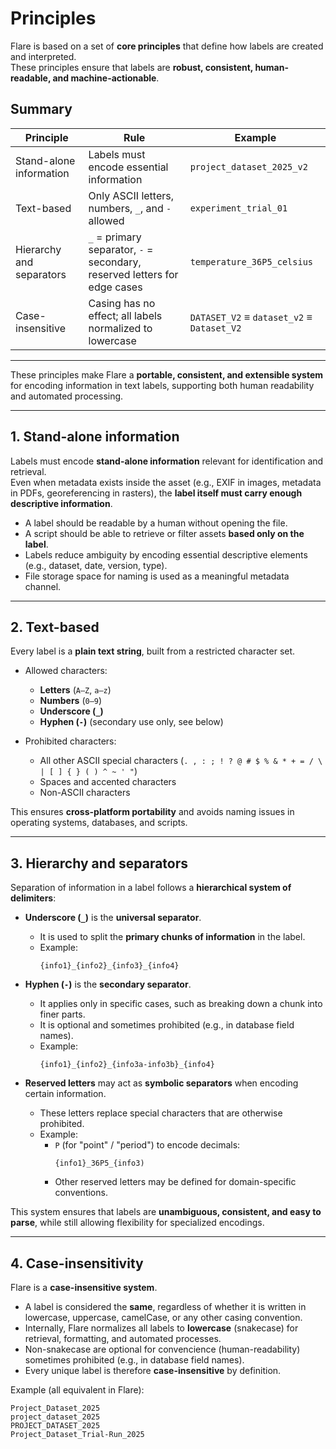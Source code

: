 # Principles

Flare is based on a set of **core principles** that define how labels are created and interpreted.  
These principles ensure that labels are **robust, consistent, human-readable, and machine-actionable**.

## Summary

| Principle                | Rule                                                                       | Example                                  |
|--------------------------|---------------------------------------------------------------------------|------------------------------------------|
| Stand-alone information  | Labels must encode essential information                                  | `project_dataset_2025_v2`                |
| Text-based               | Only ASCII letters, numbers, `_`, and `-` allowed                         | `experiment_trial_01`                    |
| Hierarchy and separators | `_` = primary separator, `-` = secondary, reserved letters for edge cases | `temperature_36P5_celsius`               |
| Case-insensitive         | Casing has no effect; all labels normalized to lowercase                  | `DATASET_V2` ≡ `dataset_v2` ≡ `Dataset_V2` |


---

These principles make Flare a **portable, consistent, and extensible system** for encoding information in text labels, supporting both human readability and automated processing.

---

## 1. Stand-alone information

Labels must encode **stand-alone information** relevant for identification and retrieval.  
Even when metadata exists inside the asset (e.g., EXIF in images, metadata in PDFs, georeferencing in rasters), the **label itself must carry enough descriptive information**.

- A label should be readable by a human without opening the file.  
- A script should be able to retrieve or filter assets **based only on the label**.  
- Labels reduce ambiguity by encoding essential descriptive elements (e.g., dataset, date, version, type).  
- File storage space for naming is used as a meaningful metadata channel.

---

## 2. Text-based

Every label is a **plain text string**, built from a restricted character set.  

- Allowed characters:  
  - **Letters** (`A–Z`, `a–z`)  
  - **Numbers** (`0–9`)  
  - **Underscore (`_`)**  
  - **Hyphen (`-`)** (secondary use only, see below)

- Prohibited characters:  
  - All other ASCII special characters (`. , : ; ! ? @ # $ % & * + = / \ | [ ] { } ( ) ^ ~ ' "`)  
  - Spaces and accented characters  
  - Non-ASCII characters  

This ensures **cross-platform portability** and avoids naming issues in operating systems, databases, and scripts.

---

## 3. Hierarchy and separators

Separation of information in a label follows a **hierarchical system of delimiters**:

- **Underscore (`_`)** is the **universal separator**.  
  - It is used to split the **primary chunks of information** in the label.  
  - Example:  
    ```
    {info1}_{info2}_{info3}_{info4}
    ```

- **Hyphen (`-`)** is the **secondary separator**.  
  - It applies only in specific cases, such as breaking down a chunk into finer parts.  
  - It is optional and sometimes prohibited (e.g., in database field names).  
  - Example:  
    ```
    {info1}_{info2}_{info3a-info3b}_{info4}
    ```

- **Reserved letters** may act as **symbolic separators** when encoding certain information.  
  - These letters replace special characters that are otherwise prohibited.  
  - Example:  
    - `P` (for "point" / "period") to encode decimals:  
      ```
      {info1}_36P5_{info3)
      ```
    - Other reserved letters may be defined for domain-specific conventions.  

This system ensures that labels are **unambiguous, consistent, and easy to parse**, while still allowing flexibility for specialized encodings.

---

## 4. Case-insensitivity

Flare is a **case-insensitive system**.  

- A label is considered the **same**, regardless of whether it is written in lowercase, uppercase, camelCase, or any other casing convention.  
- Internally, Flare normalizes all labels to **lowercase** (snakecase) for retrieval, formatting, and automated processes.  
- Non-snakecase are optional for convencience (human-readability) sometimes prohibited (e.g., in database field names).
- Every unique label is therefore **case-insensitive** by definition.

Example (all equivalent in Flare):
```
Project_Dataset_2025
project_dataset_2025
PROJECT_DATASET_2025
Project_Dataset_Trial-Run_2025
```
